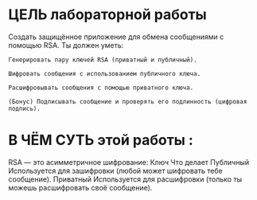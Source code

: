 # ЦЕЛЬ лабораторной работы

Создать защищённое приложение для обмена сообщениями с помощью RSA.
Ты должен уметь:

    Генерировать пару ключей RSA (приватный и публичный).

    Шифровать сообщения с использованием публичного ключа.

    Расшифровывать сообщения с помощью приватного ключа.

    (Бонус) Подписывать сообщение и проверять его подлинность (цифровая подпись).

# В ЧЁМ СУТЬ этой работы :

RSA — это асимметричное шифрование:
Ключ	Что делает
Публичный	Используется для зашифровки (любой может шифровать тебе сообщение).
Приватный	Используется для расшифровки (только ты можешь расшифровать своё сообщение).
